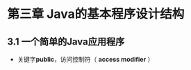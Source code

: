 # 第三章 Java的基本程序设计结构
## 3.1 一个简单的Java应用程序
- 关键字**public**，访问控制符（ **access modifier** ）
<!--stackedit_data:
eyJoaXN0b3J5IjpbODkxMTcwODg3XX0=
-->